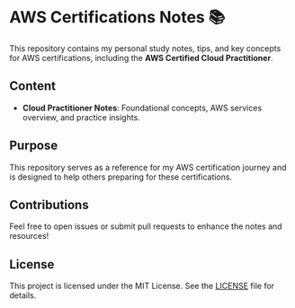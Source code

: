 # AWS Certifications Notes 📚

This repository contains my personal study notes, tips, and key concepts for AWS certifications, including the **AWS Certified Cloud Practitioner**. 

## Content
- **Cloud Practitioner Notes**: Foundational concepts, AWS services overview, and practice insights.

## Purpose
This repository serves as a reference for my AWS certification journey and is designed to help others preparing for these certifications.

## Contributions
Feel free to open issues or submit pull requests to enhance the notes and resources!

## License
This project is licensed under the MIT License. See the [LICENSE](LICENSE) file for details.
